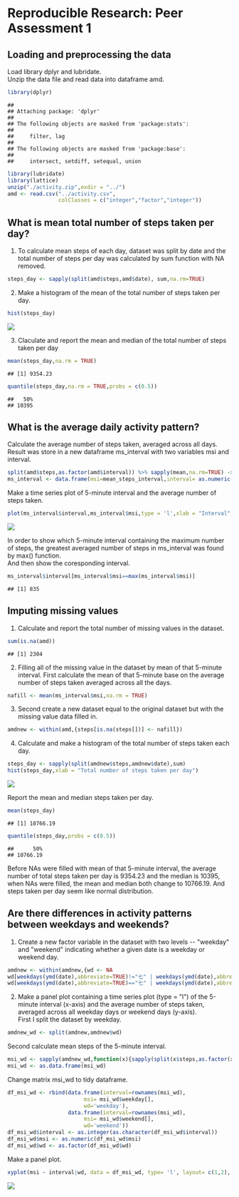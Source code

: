 # Reproducible Research: Peer Assessment 1


## Loading and preprocessing the data
Load library dplyr and lubridate.  
Unzip the data file and read data into dataframe amd.  

```r
library(dplyr)
```

```
## 
## Attaching package: 'dplyr'
## 
## The following objects are masked from 'package:stats':
## 
##     filter, lag
## 
## The following objects are masked from 'package:base':
## 
##     intersect, setdiff, setequal, union
```

```r
library(lubridate)
library(lattice)
unzip("./activity.zip",exdir = "../")
amd <- read.csv("../activity.csv",
                colClasses = c("integer","factor","integer"))
```



## What is mean total number of steps taken per day?
1. To calculate mean steps of each day, dataset was split by date and the total number of steps per day was calculated by sum function with NA removed.  

```r
steps_day <- sapply(split(amd$steps,amd$date), sum,na.rm=TRUE)
```
2. Make a histogram of the mean of the total number of steps taken per day.  

```r
hist(steps_day)
```

![](PA1_template_files/figure-html/unnamed-chunk-3-1.png) 
  
3. Claculate and report the mean and median of the total number of steps taken per day

```r
mean(steps_day,na.rm = TRUE)
```

```
## [1] 9354.23
```

```r
quantile(steps_day,na.rm = TRUE,probs = c(0.5))
```

```
##   50% 
## 10395
```

## What is the average daily activity pattern?
Calculate the average number of steps taken, averaged across all days.  
Result was store in a new dataframe ms_interval with two variables msi and interval.  

```r
split(amd$steps,as.factor(amd$interval)) %>% sapply(mean,na.rm=TRUE) -> mean_steps_interval
ms_interval <- data.frame(msi=mean_steps_interval,interval= as.numeric(names(mean_steps_interval)))
```
Make a time series plot of 5-minute interval and the average number of steps taken.  

```r
plot(ms_interval$interval,ms_interval$msi,type = 'l',xlab = "Interval",ylab = "Number of Steps")
```

![](PA1_template_files/figure-html/unnamed-chunk-6-1.png) 
  
In order to show which 5-minute interval containing the maximum number of steps, the greatest averaged number of steps in ms_interval was found by max() function.  
And then show the coresponding interval.  

```r
ms_interval$interval[ms_interval$msi==max(ms_interval$msi)]
```

```
## [1] 835
```

## Imputing missing values
1. Calculate and report the total number of missing values in the dataset.  

```r
sum(is.na(amd))
```

```
## [1] 2304
```
2. Filling all of the missing value in the dataset by mean of that 5-minute interval. First calculate the mean of that 5-minute base on the average number of steps taken averaged across all the days.  

```r
nafill <- mean(ms_interval$msi,na.rm = TRUE)
```
3. Second create a new dataset equal to the original dataset but with the missing value data filled in.  

```r
amdnew <- within(amd,{steps[is.na(steps[])] <- nafill})
```
4. Calculate and make a histogram of the total number of steps taken each day.  

```r
steps_day <- sapply(split(amdnew$steps,amdnew$date),sum)
hist(steps_day,xlab = "Total number of steps taken per day")
```

![](PA1_template_files/figure-html/unnamed-chunk-11-1.png) 
  
Report the mean and median steps taken per day.  

```r
mean(steps_day)
```

```
## [1] 10766.19
```

```r
quantile(steps_day,probs = c(0.5))
```

```
##      50% 
## 10766.19
```
Before NAs were filled with mean of that 5-minute interval, the average number of total steps taken per day is 9354.23 and the median is 10395, when NAs were filled, the mean and median both change to 10766.19. And steps taken per day seem like normal distribution.  

## Are there differences in activity patterns between weekdays and weekends?
1. Create a new factor variable in the dataset with two levels -- "weekday" and "weekend" indicating whether a given date is a weekday or weekend day.  

```r
amdnew <- within(amdnew,{wd <- NA
wd[weekdays(ymd(date),abbreviate=TRUE)!="七" | weekdays(ymd(date),abbreviate=TRUE)!="六"] <- "weekday"
wd[weekdays(ymd(date),abbreviate=TRUE)=="七" | weekdays(ymd(date),abbreviate=TRUE)=="六"] <- "weekend"})
```
2. Make a panel plot containing a time series plot (type = "l") of the 5-minute interval (x-axis) and the average number of steps taken, averaged across all weekday days or weekend days (y-axis).  
First I split the dataset by weekday.  

```r
amdnew_wd <- split(amdnew,amdnew$wd)
```
Second calculate mean steps of the 5-minute interval.  

```r
msi_wd <- sapply(amdnew_wd,function(x){sapply(split(x$steps,as.factor(x$interval)),mean) })
msi_wd <- as.data.frame(msi_wd)
```
Change matrix msi_wd to tidy dataframe.  

```r
df_msi_wd <- rbind(data.frame(interval=rownames(msi_wd),
                        msi= msi_wd$weekday[],
                        wd='weekday'),
                   data.frame(interval=rownames(msi_wd),
                        msi= msi_wd$weekend[],
                        wd='weekend'))
df_msi_wd$interval <- as.integer(as.character(df_msi_wd$interval))
df_msi_wd$msi <- as.numeric(df_msi_wd$msi)
df_msi_wd$wd <- as.factor(df_msi_wd$wd)
```
Make a panel plot.  

```r
xyplot(msi ~ interval|wd, data = df_msi_wd, type= 'l', layout= c(1,2), xlab = 'Interval', ylab = 'Number of steps')
```

![](PA1_template_files/figure-html/unnamed-chunk-17-1.png) 
